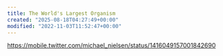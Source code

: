 ```yaml
---
title: The World's Largest Organism
created: "2025-08-18T04:27:49+00:00"
modified: "2022-11-03T11:52:47+00:00"
---
```

https://mobile.twitter.com/michael_nielsen/status/1416049157001842690

 